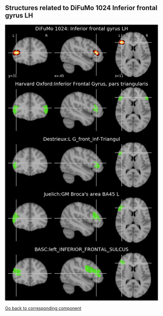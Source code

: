 


## Structures related to DiFuMo 1024 Inferior frontal gyrus LH

![363](363.jpg "Structures related to DiFuMo 1024 Inferior frontal gyrus LH")

[Go back to corresponding component](https://parietal-inria.github.io/DiFuMo/1024/html/363.html)